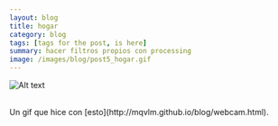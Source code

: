 ```yaml
---
layout: blog
title: hogar
category: blog
tags: [tags for the post, is here]  
summary: hacer filtros propios con processing
image: /images/blog/post5_hogar.gif
---
```


![Alt text](/images/blog/post5_hogar.gif "edificio colombia")

<br>
Un gif que hice con [esto](http://mqvlm.github.io/blog/webcam.html).





<br>







<br><br>
